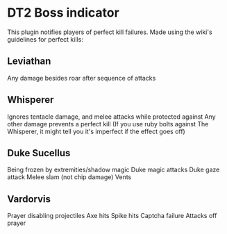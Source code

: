 # DT2 Boss indicator
This plugin notifies players of perfect kill failures.
Made using the wiki's guidelines for perfect kills:

## Leviathan
Any damage besides roar after sequence of attacks

## Whisperer
Ignores tentacle damage, and melee attacks while protected against
Any other damage prevents a perfect kill
(If you use ruby bolts against The Whisperer, it might tell you it's imperfect if the effect goes off)

## Duke Sucellus
Being frozen by extremities/shadow magic
Duke magic attacks
Duke gaze attack
Melee slam (not chip damage)
Vents

## Vardorvis
Prayer disabling projectiles
Axe hits
Spike hits
Captcha failure
Attacks off prayer